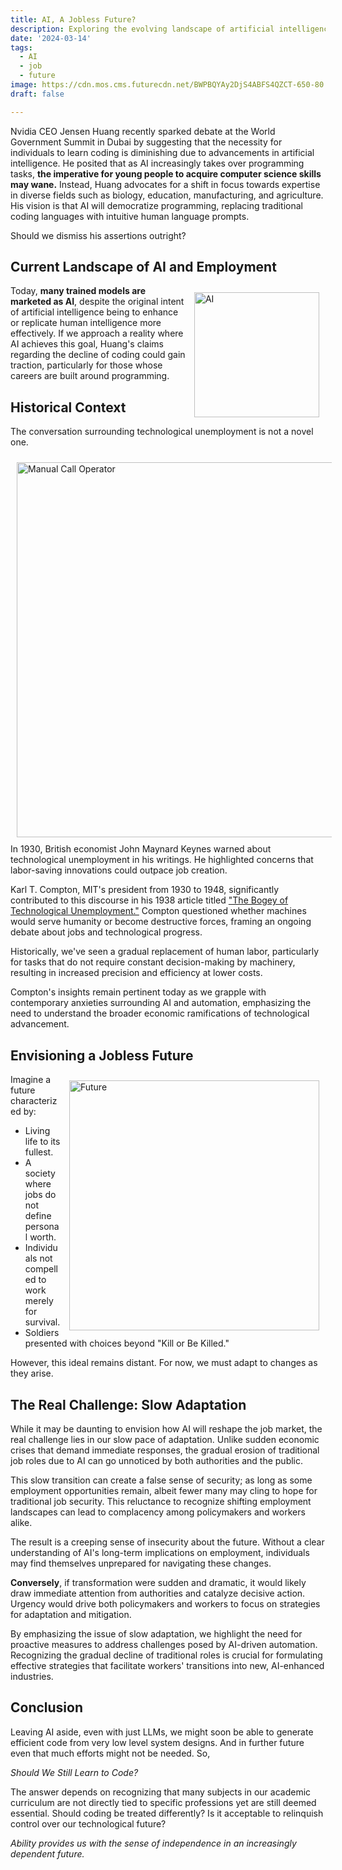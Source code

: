 ```yaml
---
title: AI, A Jobless Future?
description: Exploring the evolving landscape of artificial intelligence and its potential impact on the job market.
date: '2024-03-14'
tags:
  - AI
  - job
  - future
image: https://cdn.mos.cms.futurecdn.net/BWPBQYAy2DjS4ABFS4QZCT-650-80.jpg.webp
draft: false

---
```


Nvidia CEO Jensen Huang recently sparked debate at the World Government Summit in Dubai by suggesting that the necessity for individuals to learn coding is diminishing due to advancements in artificial intelligence. He posited that as AI increasingly takes over programming tasks, **the imperative for young people to acquire computer science skills may wane.** Instead, Huang advocates for a shift in focus towards expertise in diverse fields such as biology, education, manufacturing, and agriculture. His vision is that AI will democratize programming, replacing traditional coding languages with intuitive human language prompts.

Should we dismiss his assertions outright?

## Current Landscape of AI and Employment

<img align="right" width="200" src="https://images.unsplash.com/photo-1520563683082-7ef74b616a89" alt="AI" style="padding: 2%;">

Today, **many trained models are marketed as AI**, despite the original intent of artificial intelligence being to enhance or replicate human intelligence more effectively. If we approach a reality where AI achieves this goal, Huang's claims regarding the decline of coding could gain traction, particularly for those whose careers are built around programming.

## Historical Context

The conversation surrounding technological unemployment is not a novel one.

<img align="left" width="600" src="https://plus.unsplash.com/premium_photo-1664392454707-8eaddba734ca" alt="Manual Call Operator" style="padding: 2%;">

In 1930, British economist John Maynard Keynes warned about technological unemployment in his writings. He highlighted concerns that labor-saving innovations could outpace job creation.

Karl T. Compton, MIT's president from 1930 to 1948, significantly contributed to this discourse in his 1938 article titled ["The Bogey of Technological Unemployment."](https://wp.technologyreview.com/wp-content/uploads/2012/10/MIT-Technology-Review-1938-12.pdf) Compton questioned whether machines would serve humanity or become destructive forces, framing an ongoing debate about jobs and technological progress.

Historically, we've seen a gradual replacement of human labor, particularly for tasks that do not require constant decision-making by machinery, resulting in increased precision and efficiency at lower costs.

Compton's insights remain pertinent today as we grapple with contemporary anxieties surrounding AI and automation, emphasizing the need to understand the broader economic ramifications of technological advancement.

## Envisioning a Jobless Future

<img align="right" width="400" src="https://images.unsplash.com/photo-1512078718055-8ffaad296044" alt="Future" style="padding: 2%;">

Imagine a future characterized by:
- Living life to its fullest.
- A society where jobs do not define personal worth.
- Individuals not compelled to work merely for survival.
- Soldiers presented with choices beyond "Kill or Be Killed."

However, this ideal remains distant. For now, we must adapt to changes as they arise.

## The Real Challenge: Slow Adaptation

While it may be daunting to envision how AI will reshape the job market, the real challenge lies in our slow pace of adaptation. Unlike sudden economic crises that demand immediate responses, the gradual erosion of traditional job roles due to AI can go unnoticed by both authorities and the public.

This slow transition can create a false sense of security; as long as some employment opportunities remain, albeit fewer many may cling to hope for traditional job security. This reluctance to recognize shifting employment landscapes can lead to complacency among policymakers and workers alike.

The result is a creeping sense of insecurity about the future. Without a clear understanding of AI's long-term implications on employment, individuals may find themselves unprepared for navigating these changes.

**Conversely**, if transformation were sudden and dramatic, it would likely draw immediate attention from authorities and catalyze decisive action. Urgency would drive both policymakers and workers to focus on strategies for adaptation and mitigation.

By emphasizing the issue of slow adaptation, we highlight the need for proactive measures to address challenges posed by AI-driven automation. Recognizing the gradual decline of traditional roles is crucial for formulating effective strategies that facilitate workers' transitions into new, AI-enhanced industries.

## Conclusion

Leaving AI aside, even with just LLMs, we might soon be able to generate efficient code from very low level system designs. And in further future even that much efforts might not be needed. 
So,

*Should We Still Learn to Code?*

The answer depends on recognizing that many subjects in our academic curriculum are not directly tied to specific professions yet are still deemed essential. Should coding be treated differently? Is it acceptable to relinquish control over our technological future?

*Ability provides us with the sense of independence in an increasingly dependent future.*
